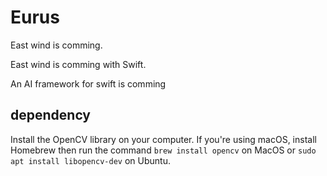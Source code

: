 # Eurus

East wind is comming.

East wind is comming with Swift.

An AI framework for swift is comming

## dependency
Install the OpenCV library on your computer. If you're using macOS, install Homebrew then run the command `brew install opencv` on MacOS or `sudo apt install libopencv-dev` on Ubuntu.
